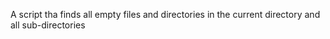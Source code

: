 A script tha finds all empty files and directories in the current directory and all sub-directories
